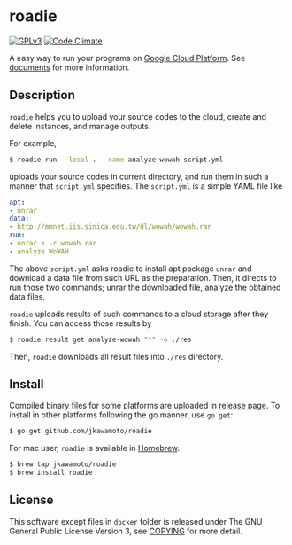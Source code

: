 # roadie
[![GPLv3](https://img.shields.io/badge/license-GPLv3-blue.svg)](https://www.gnu.org/copyleft/gpl.html)
[![Code Climate](https://codeclimate.com/github/jkawamoto/roadie/badges/gpa.svg)](https://codeclimate.com/github/jkawamoto/roadie)

A easy way to run your programs on
[Google Cloud Platform](https://cloud.google.com/).
See [documents](https://github.com/jkawamoto/roadie/wiki) for more information.

## Description
`roadie` helps you to upload your source codes to the cloud, create and delete
instances, and manage outputs.

For example,

```sh
$ roadie run --local . --name analyze-wowah script.yml
```

uploads your source codes in current directory, and run them in such a manner
that `script.yml` specifies. The `script.yml` is a simple YAML file like

```yaml
apt:
- unrar
data:
- http://mmnet.iis.sinica.edu.tw/dl/wowah/wowah.rar
run:
- unrar x -r wowah.rar
- analyze WoWAH
```

The above `script.yml` asks roadie to install apt package `unrar` and
download a data file from such URL as the preparation. Then, it directs
to run those two commands; unrar the downloaded file, analyze the obtained
data files.

`roadie` uploads results of such commands to a cloud storage after they finish.
You can access those results by

```sh
$ roadie result get analyze-wowah "*" -o ./res
```

Then, `roadie` downloads all result files into `./res` directory.

## Install
Compiled binary files for some platforms are uploaded in [release page](https://github.com/jkawamoto/roadie/releases).
To install in other platforms following the go manner, use `go get`:

```sh
$ go get github.com/jkawamoto/roadie
```

For mac user, `roadie` is available in [Homebrew](http://brew.sh/).

```sh
$ brew tap jkawamoto/roadie
$ brew install roadie
```

## License
This software except files in `docker` folder is released under The GNU General Public License Version 3, see [COPYING](COPYING) for more detail.
